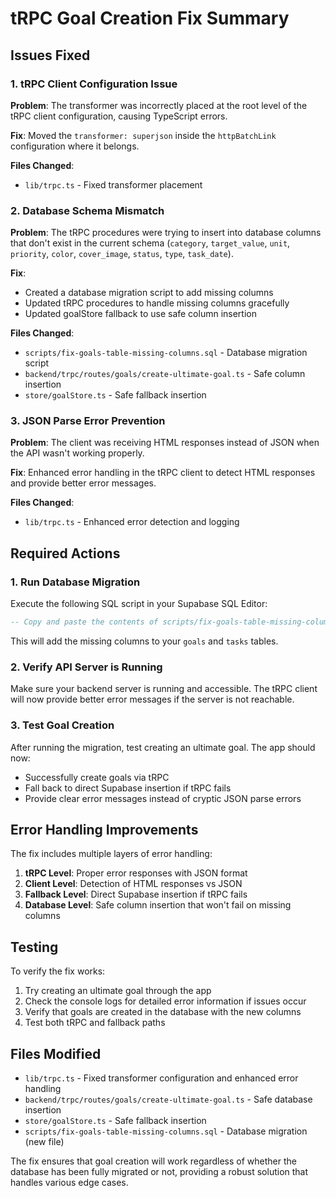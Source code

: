 # tRPC Goal Creation Fix Summary

## Issues Fixed

### 1. tRPC Client Configuration Issue
**Problem**: The transformer was incorrectly placed at the root level of the tRPC client configuration, causing TypeScript errors.

**Fix**: Moved the `transformer: superjson` inside the `httpBatchLink` configuration where it belongs.

**Files Changed**:
- `lib/trpc.ts` - Fixed transformer placement

### 2. Database Schema Mismatch
**Problem**: The tRPC procedures were trying to insert into database columns that don't exist in the current schema (`category`, `target_value`, `unit`, `priority`, `color`, `cover_image`, `status`, `type`, `task_date`).

**Fix**: 
- Created a database migration script to add missing columns
- Updated tRPC procedures to handle missing columns gracefully
- Updated goalStore fallback to use safe column insertion

**Files Changed**:
- `scripts/fix-goals-table-missing-columns.sql` - Database migration script
- `backend/trpc/routes/goals/create-ultimate-goal.ts` - Safe column insertion
- `store/goalStore.ts` - Safe fallback insertion

### 3. JSON Parse Error Prevention
**Problem**: The client was receiving HTML responses instead of JSON when the API wasn't working properly.

**Fix**: Enhanced error handling in the tRPC client to detect HTML responses and provide better error messages.

**Files Changed**:
- `lib/trpc.ts` - Enhanced error detection and logging

## Required Actions

### 1. Run Database Migration
Execute the following SQL script in your Supabase SQL Editor:

```sql
-- Copy and paste the contents of scripts/fix-goals-table-missing-columns.sql
```

This will add the missing columns to your `goals` and `tasks` tables.

### 2. Verify API Server is Running
Make sure your backend server is running and accessible. The tRPC client will now provide better error messages if the server is not reachable.

### 3. Test Goal Creation
After running the migration, test creating an ultimate goal. The app should now:
- Successfully create goals via tRPC
- Fall back to direct Supabase insertion if tRPC fails
- Provide clear error messages instead of cryptic JSON parse errors

## Error Handling Improvements

The fix includes multiple layers of error handling:

1. **tRPC Level**: Proper error responses with JSON format
2. **Client Level**: Detection of HTML responses vs JSON
3. **Fallback Level**: Direct Supabase insertion if tRPC fails
4. **Database Level**: Safe column insertion that won't fail on missing columns

## Testing

To verify the fix works:

1. Try creating an ultimate goal through the app
2. Check the console logs for detailed error information if issues occur
3. Verify that goals are created in the database with the new columns
4. Test both tRPC and fallback paths

## Files Modified

- `lib/trpc.ts` - Fixed transformer configuration and enhanced error handling
- `backend/trpc/routes/goals/create-ultimate-goal.ts` - Safe database insertion
- `store/goalStore.ts` - Safe fallback insertion
- `scripts/fix-goals-table-missing-columns.sql` - Database migration (new file)

The fix ensures that goal creation will work regardless of whether the database has been fully migrated or not, providing a robust solution that handles various edge cases.